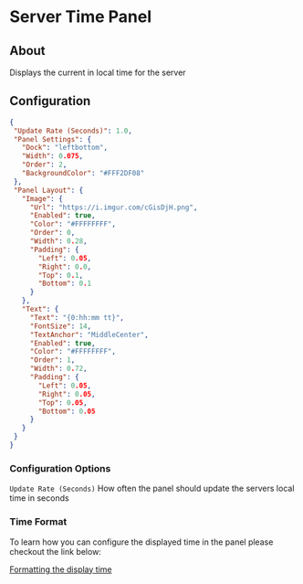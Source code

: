 # Server Time Panel

## About
Displays the current in local time for the server

## Configuration
 
 ```json
{
  "Update Rate (Seconds)": 1.0,
  "Panel Settings": {
    "Dock": "leftbottom",
    "Width": 0.075,
    "Order": 2,
    "BackgroundColor": "#FFF2DF08"
  },
  "Panel Layout": {
    "Image": {
      "Url": "https://i.imgur.com/cGisDjH.png",
      "Enabled": true,
      "Color": "#FFFFFFFF",
      "Order": 0,
      "Width": 0.28,
      "Padding": {
        "Left": 0.05,
        "Right": 0.0,
        "Top": 0.1,
        "Bottom": 0.1
      }
    },
    "Text": {
      "Text": "{0:hh:mm tt}",
      "FontSize": 14,
      "TextAnchor": "MiddleCenter",
      "Enabled": true,
      "Color": "#FFFFFFFF",
      "Order": 1,
      "Width": 0.72,
      "Padding": {
        "Left": 0.05,
        "Right": 0.05,
        "Top": 0.05,
        "Bottom": 0.05
      }
    }
  }
}
 ```

### Configuration Options
`Update Rate (Seconds)` How often the panel should update the servers local time in seconds

### Time Format
To learn how you can configure the displayed time in the panel please checkout the link below:

[Formatting the display time](https://docs.microsoft.com/en-us/dotnet/standard/base-types/custom-date-and-time-format-strings)